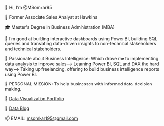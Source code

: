 👋 Hi, I’m @MSomkar95 

💼 Former Associate Sales Analyst at Hawkins

🎓 Master's Degree in Business Administration (MBA)

👀 I’m good at building interactive dashboards using Power BI, building SQL queries and translating data-driven insights to non-technical stakeholders and technical stakeholders.

🚀 Passionate about Business Intelligence: Which drove me to implementing data analysis to improve sales--> Learning Power BI, SQL and DAX the hard way--> Taking up freelancing, offering to build      business intelligence reports using Power BI.    

💬 PERSONAL MISSION: To help businesses with informed data-decision making.

👀 [Data Visualization Portfolio](https://my.novypro.com/ms-omkar)

👀 [Data Blog](https://medium.com/@msomkar195)

📫 EMAIL: msomkar195@gmail.com 
<!---
MSomkar95/MSomkar95 is a ✨ special ✨ repository because its `README.md` (this file) appears on your GitHub profile.
You can click the Preview link to take a look at your changes.
--->
